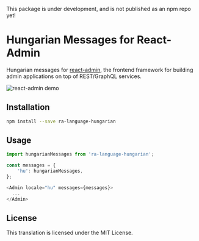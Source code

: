 This package is under development, and is not published as an npm repo yet!
# Hungarian Messages for React-Admin

Hungarian messages for [react-admin](https://github.com/marmelab/react-admin), the frontend framework for building admin applications on top of REST/GraphQL services.

![react-admin demo](http://static.marmelab.com/react-admin.gif)

## Installation

```sh
npm install --save ra-language-hungarian
```

## Usage

```js
import hungarianMessages from 'ra-language-hungarian';

const messages = {
    'hu': hungarianMessages,
};

<Admin locale="hu" messages={messages}>
  ...
</Admin>
```

## License

This translation is licensed under the MIT License.
